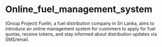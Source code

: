 # Online_fuel_management_system
(Group Project) Fuelln, a fuel distribution company in Sri Lanka, aims to introduce an online management system for customers to apply for fuel quotas, receive tokens, and stay informed about distribution updates via SMS/email.
